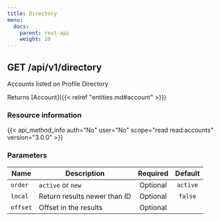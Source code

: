 ```yaml
---
title: Directory
menu:
  docs:
    parent: rest-api
    weight: 10
---
```


## GET /api/v1/directory

Accounts listed on Profile Directory

Returns [Account]({{< relref "entities.md#account" >}})

### Resource information

{{< api_method_info auth="No" user="No" scope="read read:accounts" version="3.0.0" >}}

### Parameters

|Name|Description|Required|Default|
|----|-----------|:------:|:-----:|
| `order` | `active` or `new` | Optional | `active` |
| `local` | Return results newer than ID | Optional | `false` |
| `offset` | Offset in the results | Optional ||